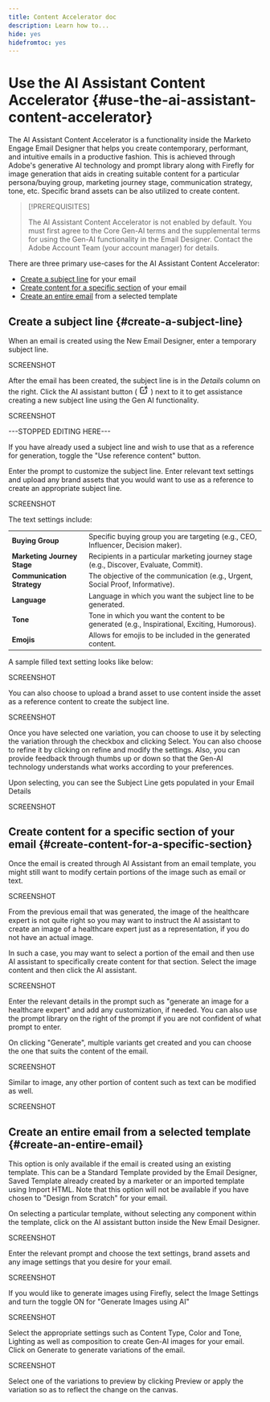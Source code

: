 ```yaml
---
title: Content Accelerator doc
description: Learn how to...
hide: yes
hidefromtoc: yes
---
```

# Use the AI Assistant Content Accelerator {#use-the-ai-assistant-content-accelerator}

The AI Assistant Content Accelerator is a functionality inside the Marketo Engage Email Designer that helps you create contemporary, performant, and intuitive emails in a productive fashion. This is achieved through Adobe's generative AI technology and prompt library along with Firefly for image generation that aids in creating suitable content for a particular persona/buying group, marketing journey stage, communication strategy, tone, etc. Specific brand assets can be also utilized to create content.

>[!PREREQUISITES]
>
>The AI Assistant Content Accelerator is not enabled by default. You must first agree to the Core Gen-AI terms and the supplemental terms for using the Gen-AI functionality in the Email Designer. Contact the Adobe Account Team (your account manager) for details.

There are three primary use-cases for the AI Assistant Content Accelerator:

* [Create a subject line](#create-a-subject-line) for your email
* [Create content for a specific section](#create-content-for-a-specific-section) of your email
* [Create an entire email](#create-an-entire-email) from a selected template

## Create a subject line {#create-a-subject-line}

When an email is created using the New Email Designer, enter a temporary subject line.

SCREENSHOT

After the email has been created, the subject line is in the _Details_ column on the right. Click the AI assistant button ( ![Filter icon](assets/icon-ai-assistant.png) ) next to it to get assistance creating a new subject line using the Gen AI functionality.

SCREENSHOT

---STOPPED EDITING HERE---

If you have already used a subject line and wish to use that as a reference for generation, toggle the "Use reference content" button.

Enter the prompt to customize the subject line. Enter relevant text settings and upload any brand assets that you would want to use as a reference to create an appropriate subject line.

SCREENSHOT

The text settings include:

<table><tbody>
  <tr>
    <td><b>Buying Group</b></td>
    <td>Specific buying group you are targeting (e.g., CEO, Influencer, Decision maker).</td>
  </tr>
  <tr>
    <td><b>Marketing Journey Stage</b></td>
    <td>Recipients in a particular marketing journey stage (e.g., Discover, Evaluate, Commit).</td>
  </tr>
  <tr>
    <td><b>Communication Strategy</b></td>
    <td>The objective of the communication (e.g., Urgent, Social Proof, Informative).</td>
  </tr>
  <tr>
    <td><b>Language</b></td>
    <td>Language in which you want the subject line to be generated.</td>
  </tr>
  <tr>
    <td><b>Tone</b></td>
    <td>Tone in which you want the content to be generated (e.g., Inspirational, Exciting, Humorous).</td>
  </tr>
  <tr>
    <td><b>Emojis</b></td>
    <td>Allows for emojis to be included in the generated content.</td>
  </tr>
</tbody>
</table>

A sample filled text setting looks like below:

SCREENSHOT

You can also choose to upload a brand asset to use content inside the asset as a reference content to create the subject line.

SCREENSHOT

Once you have selected one variation, you can choose to use it by selecting the variation through the checkbox and clicking Select. You can also choose to refine it by clicking on refine and modify the settings. Also, you can provide feedback through thumbs up or down so that the Gen-AI technology understands what works according to your preferences. 

Upon selecting, you can see the Subject Line gets populated in your Email Details

SCREENSHOT

## Create content for a specific section of your email {#create-content-for-a-specific-section}

Once the email is created through AI Assistant from an email template, you might still want to modify certain portions of the image such as email or text. 

SCREENSHOT

From the previous email that was generated, the image of the healthcare expert is not quite right so you may want to instruct the AI assistant to create an image of a healthcare expert just as a representation, if you do not have an actual image.

In such a case, you may want to select a portion of the email and then use AI assistant to specifically create content for that section. Select the image content and then click the AI assistant.

SCREENSHOT

Enter the relevant details in the prompt such as "generate an image for a healthcare expert" and add any customization, if needed. You can also use the prompt library on the right of the prompt if you are not confident of what prompt to enter.

On clicking "Generate", multiple variants get created and you can choose the one that suits the content of the email.

SCREENSHOT

Similar to image, any other portion of content such as text can be modified as well.

SCREENSHOT

## Create an entire email from a selected template {#create-an-entire-email}

This option is only available if the email is created using an existing template. This can be a Standard Template provided by the Email Designer, Saved Template already created by a marketer or an imported template using Import HTML. Note that this option will not be available if you have chosen to "Design from Scratch" for your email.

On selecting a particular template, without selecting any component within the template, click on the AI assistant button inside the New Email Designer.

SCREENSHOT

Enter the relevant prompt and choose the text settings, brand assets and any image settings that you desire for your email.

SCREENSHOT

If you would like to generate images using Firefly, select the Image Settings and turn the toggle ON for "Generate Images using AI"

SCREENSHOT 

Select the appropriate settings such as Content Type, Color and Tone, Lighting as well as composition to create Gen-AI images for your email. Click on Generate to generate variations of the email.

SCREENSHOT

Select one of the variations to preview by clicking Preview or apply the variation so as to reflect the change on the canvas.
